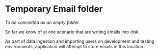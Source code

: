 # Temporary Email folder

_To be committed as an empty folder._ 


So far we know of at one scenario that are writing emails into disk. 

As part of data ingestion and importing users on development and testing environments, 
application will attempt to store emails in this location.
